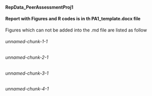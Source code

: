 #### RepData_PeerAssessmentProj1
#### Report with Figures and R codes is in th PA1_template.docx file
Figures which can not be added into the .md file are listed as follow
 ###### unnamed-chunk-1-1
 ###### unnamed-chunk-2-1
 ###### unnamed-chunk-3-1
 ###### unnamed-chunk-4-1

